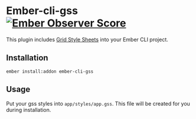 # Ember-cli-gss [![Ember Observer Score](http://emberobserver.com/badges/ember-cli-gss.svg)](http://emberobserver.com/addons/ember-cli-gss)

This plugin includes [Grid Style Sheets](http://gridstylesheets.org/) into your Ember CLI project.

## Installation

```
ember install:addon ember-cli-gss
```

## Usage

Put your gss styles into `app/styles/app.gss`.  This file will be created for you during installation.
